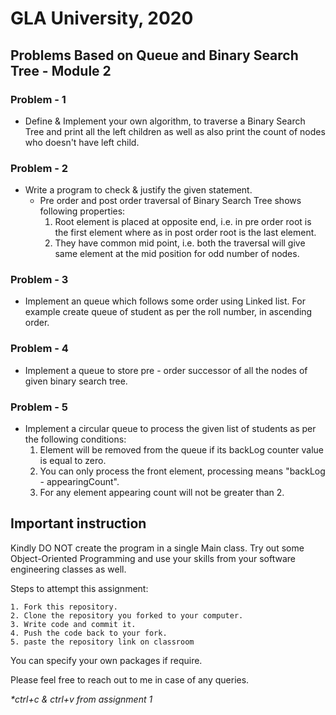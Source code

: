 # GLA University, 2020
## Problems Based on Queue and Binary Search Tree - Module 2
### Problem - 1
* Define & Implement your own algorithm, to traverse a Binary Search Tree and print all the left children as well as also print the count of nodes who doesn't have left child.
### Problem - 2
* Write a program to check & justify the given statement.  
    * Pre order  and post order traversal of Binary Search Tree shows following properties:
      1. Root element is placed at opposite end, i.e. in pre order root is the first element where as in post order root is the last element.
      2. They have common mid point, i.e. both the traversal will give same element at the mid position for odd number of nodes.
### Problem - 3
* Implement an queue which follows some order using Linked list. For example create queue of student as per the roll number, in ascending order.
### Problem - 4
* Implement a queue to store pre - order successor of all the nodes of given binary search tree.
### Problem - 5
* Implement a circular queue to process the given list of students  as per the following conditions:
  1. Element will be removed from the queue if its backLog counter value is equal to zero.
  2. You can only process the front element, processing means "backLog - appearingCount".
  3. For any element appearing count will not be greater than 2.
  
## Important instruction
Kindly DO NOT create the program in a single Main class. Try out some Object-Oriented Programming and use your skills from your software engineering classes as well.

Steps to attempt this assignment:

    1. Fork this repository.
    2. Clone the repository you forked to your computer.
    3. Write code and commit it.
    4. Push the code back to your fork.
    5. paste the repository link on classroom

You can specify your own packages if require.

Please feel free to reach out to me in case of any queries. 

*\*ctrl+c &  ctrl+v from assignment 1* 
  
